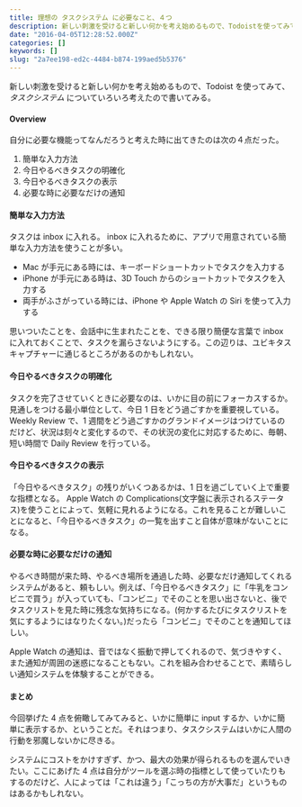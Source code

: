 ```yaml
---
title: 理想の タスクシステム に必要なこと、４つ
description: 新しい刺激を受けると新しい何かを考え始めるもので、Todoistを使ってみて、タスクシステム についていろいろ考えたので書いてみる。
date: "2016-04-05T12:28:52.000Z"
categories: []
keywords: []
slug: "2a7ee198-ed2c-4484-b874-199aed5b5376"
---
```


新しい刺激を受けると新しい何かを考え始めるもので、Todoist を使ってみて、_タスクシステム_ についていろいろ考えたので書いてみる。

#### Overview

自分に必要な機能ってなんだろうと考えた時に出てきたのは次の４点だった。

1.  簡単な入力方法
2.  今日やるべきタスクの明確化
3.  今日やるべきタスクの表示
4.  必要な時に必要なだけの通知

#### 簡単な入力方法

タスクは inbox に入れる。 inbox に入れるために、アプリで用意されている簡単な入力方法を使うことが多い。

- Mac が手元にある時には、キーボードショートカットでタスクを入力する
- iPhone が手元にある時は、3D Touch からのショートカットでタスクを入力する
- 両手がふさがっている時には、iPhone や Apple Watch の Siri を使って入力する

思いついたことを、会話中に生まれたことを、できる限り簡便な言葉で inbox に入れておくことで、タスクを漏らさないようにする。この辺りは、ユビキタスキャプチャーに通じるところがあるのかもしれない。

#### 今日やるべきタスクの明確化

タスクを完了させていくときに必要なのは、いかに目の前にフォーカスするか。 見通しをつける最小単位として、今日 1 日をどう過ごすかを重要視している。Weekly Review で、1 週間をどう過ごすかのグランドイメージはつけているのだけど、状況は刻々と変化するので、その状況の変化に対応するために、毎朝、短い時間で Daily Review を行っている。

#### 今日やるべきタスクの表示

「今日やるべきタスク」の残りがいくつあるかは、1 日を過ごしていく上で重要な指標となる。 Apple Watch の Complications(文字盤に表示されるステータス)を使うことによって、気軽に見れるようになる。これを見ることが難しいことになると、「今日やるべきタスク」の一覧を出すこと自体が意味がないことになる。

#### 必要な時に必要なだけの通知

やるべき時間が来た時、やるべき場所を通過した時、必要なだけ通知してくれるシステムがあると、頼もしい。例えば、「今日やるべきタスク」に「牛乳をコンビニで買う」が入っていても、「コンビニ」でそのことを思い出さないと、後でタスクリストを見た時に残念な気持ちになる。(何かするたびにタスクリストを気にするようにはなりたくない。)だったら「コンビニ」でそのことを通知してほしい。

Apple Watch の通知は、音ではなく振動で押してくれるので、気づきやすく、また通知が周囲の迷惑になることもない。これを組み合わせることで、素晴らしい通知システムを体験することができる。

#### まとめ

今回挙げた 4 点を俯瞰してみてみると、いかに簡単に input するか、いかに簡単に表示するか、ということだ。それはつまり、タスクシステムはいかに人間の行動を邪魔しないかに尽きる。

システムにコストをかけすぎず、かつ、最大の効果が得られるものを選んでいきたい。ここにあげた 4 点は自分がツールを選ぶ時の指標として使っていたりもするのだけど、人によっては「これは違う」「こっちの方が大事だ」というものはあるかもしれない。
